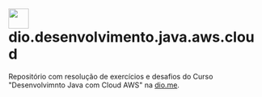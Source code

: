 <h1>
    <a href="https://www.dio.me/">
     <img align="center" width="40px" src="https://hermes.digitalinnovation.one/assets/diome/logo-minimized.png"></a>
    <span> dio.desenvolvimento.java.aws.cloud</span>
</h1>

Repositório com resolução de exercícios e desafios do Curso "Desenvolvimnto Java com Cloud AWS" na [dio.me](https://web.dio.me/).
